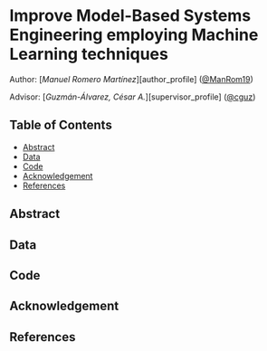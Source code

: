 # Improve Model-Based Systems Engineering employing Machine Learning techniques


Author: [_Manuel Romero Martínez_][author_profile] ([@ManRom19](https://github.com/ManRom19))

Advisor: [_Guzmán-Álvarez, César A._][supervisor_profile] ([@cguz](https://github.com/cguz))

## Table of Contents

- [Abstract](#abstract)
- [Data](#data)
- [Code](#code)
- [Acknowledgement](#acknowledgement)
- [References](#references)

## Abstract

## Data

## Code

## Acknowledgement

## References
